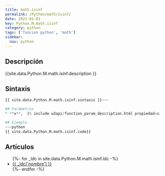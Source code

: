 ```yaml
---
title: math.isinf
permalink: /Python/math/isinf/
date: 2021-01-01
key: Python.M.math.isinf
category: python
tags: ['funcion python', 'math']
sidebar: 
  nav: python
---
```


## Descripción
{{site.data.Python.M.math.isinf.description }}

## Sintaxis
~~~python
{{ site.data.Python.M.math.isinf.sintaxis }}~~~

## Parámetros
* **x**,  {% include w3api/function_param_description.html propiedad=site.data.Python.M.math.isinf valor="x" %}

## Ejemplo
~~~python
{{ site.data.Python.M.math.isinf.code}}
~~~

## Artículos
<ul>
{%- for _ldc in site.data.Python.M.math.isinf.ldc -%}
   <li>
       <a href="{{_ldc['url'] }}">{{ _ldc['nombre'] }}</a>
   </li>
{%- endfor -%}
</ul>
